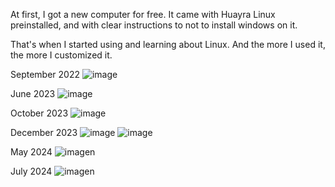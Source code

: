 At first, I got a new computer for free. It came with Huayra Linux preinstalled, and with clear instructions to not to install windows on it.

That's when I started using and learning about Linux. And the more I used it, the more I customized it.

September 2022
![image](https://github.com/Jotalea/Jotalea/assets/67925603/3bd79415-f854-4f8d-9b01-7c326fb09ab4)

June 2023
![image](https://github.com/Jotalea/Jotalea/assets/67925603/fa1ebe5a-8504-4b3e-896f-4de2c593d436)

October 2023
![image](https://github.com/Jotalea/Jotalea/assets/67925603/7e46f76b-9a19-45f5-982e-6e9af9b524fb)

December 2023
![image](https://github.com/Jotalea/Jotalea/assets/67925603/1580e296-63f6-4449-bce5-5105f584ae64)
![image](https://github.com/Jotalea/Jotalea/assets/67925603/a58afe7a-35a6-44cf-b02a-197019b0a1c1)

May 2024
![imagen](https://github.com/Jotalea/Jotalea/assets/67925603/dd3250fe-48cd-44a9-b9e2-71142fac7b14)

July 2024
![imagen](https://github.com/Jotalea/Jotalea/assets/67925603/69216ae4-952f-47ff-be3c-3a5943c533ab)
